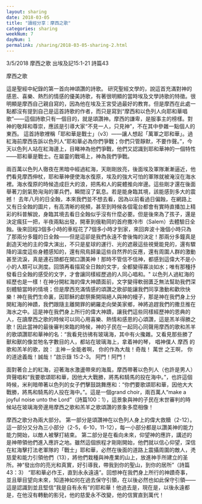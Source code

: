 ```yaml
---
layout: sharing
date: 2018-03-05
title: "讀經分享：摩西之歌"
categories: sharing
weekNum: 7
dayNum: 1
permalink: /sharing/2018-03-05-sharing-2.html
---
```


3/5/2018 摩西之歌
出埃及記15:1-21 詩篇43

摩西之歌

這是聖經中紀錄的第一首向神頌讚的詩歌。
研究聖經文學的，說這首充滿對神的感恩、喜樂、熱烈的情感的優美詩歌，有著很明顯的當時埃及文學詩歌的特徵。很明顯是摩西自己親自寫的，因為他在埃及王宮受過最好的教育。但是摩西在此處一點都沒有提到自己是這首詩歌的作者，而只是寫到“摩西和以色列人向耶和華唱歌”——這個詩歌只有一個目的，就是頌讚神。摩西的謙卑，是服事主的榜樣。對神的敬拜和尊崇，應該是引導大家“不見一人，只見神”，不在其中參雜一點個人的東西。
這首詩歌裡稱「耶和華是戰士」（v3）——讓人想起「萬軍之耶和華」。過紅海前摩西告訴以色列人“耶和華必為你們爭戰；你們只管靜默，不要作聲。”，今天以色列人站在紅海邊上，目睹神為他們爭戰，他們又認識到耶和華神的一個特性——耶和華是戰士。在屬靈的戰場上，神為我們爭戰。

兩百萬以色列人徹夜在黑暗中經過紅海，天剛剛放亮，後面埃及軍隊漸漸逼近，他們看見摩西伸杖，耶和華神便使海水復原，埃及的強大可怕的軍隊就被淹沒在海水裡。海水復原的時候造成巨大的浪，把馬和人的屍體推向岸邊。這些剛才還在後面舉著刀劍氣勢洶洶的軍兵們，瞬間沒了氣息。若是能身臨其境，該能感到多大的震撼！
去年八月的日全蝕，本來我們並不想去看，因為以前看過日偏蝕，在網路上又有日全蝕的圖片，有高清晰的視頻，甚至到時候各個電台都會有實時直播加上精彩的科普解說，身臨其境去看日全蝕似乎沒有什麼必要。但是後來為了孩子，還是決定瘋狂一把，半夜兩點出發，開車到俄勒岡的首府撒冷市（Salem）去體驗日全蝕。後來回程3個多小時的車程花了7個多小時才到家，來回奔波十幾個小時只為了那兩分多鐘的日全蝕——但是這卻是我們永遠不會後悔的決定！那兩分多鐘真是創造天地的主的偉大演出，不只是星球的運行、光的遮蔽這些視覺能見的，還有驟降的溫度這些身體感知的，還有飛鳥歸巢這些自然界的反應，還有周圍人群的激動甚至流淚，真是連石頭都在開口讚美神！那時不管信不信神，都感到這偉大不是小小的人類可以測度。回頭再看描寫全日蝕的文字，全都變得寡淡如水；唯有那種抒發看日全蝕的感受的文字，才會讓同樣經歷過的人同心唱和。"
以色列人過紅海的經歷也是一樣！在神分開紅海的偉大神蹟面前，文字變得軟弱匱乏無法幫助我們深刻體驗當時的情境；但是摩西充滿情感的頌讚之歌卻能讓我們同享激動和歡欣快樂！神在我們生命裏，因耶穌的獻祭撕開隔絕人與神的幔子，那是神在我們身上分開紅海的神蹟，我們跟隨主離開罪的網羅走向榮美家鄉，神將追趕我們的撒旦推在海水之中。這是神在我們身上所行的偉大神蹟，讓我們這些同樣經歷神的恩典的人，在讀摩西之歌的時候可以同心用喜樂、熱情和感恩的心頌讚，這是羔羊得勝之歌！因此當神的最後審判來臨的時候，神的子民在一起同心同聲用摩西的歌和羔羊的歌頌讚耶和華神的名：“我看見彷彿有玻璃海，其中有火攙雜。又看見那些勝了獸和獸的像並牠名字數目的人，都站在玻璃海上，拿着神的琴， 唱神僕人 摩西 的歌和羔羊的歌，說： 主神－全能者啊， 你的作為大哉！奇哉！ 萬世 之王啊， 你的道途義哉！誠哉！”啟示錄 15:2-3。 阿門！阿門！

面對著合上的紅海，迎著海水激盪帶來的海風，摩西帶著以色列人（也許是男人）齊聲唱和“我要歌頌耶和華，因他大大戰勝，將馬和騎馬的投在海中。”，也許這個時候，米利暗帶著以色列的女子們擊鼓跳舞應和：“你們要歌頌耶和華，因他大大戰勝，將馬和騎馬的人投在海中。”。這是一個grand choir，兩百萬人“make a joyful noise unto the Lord”（詩篇100：1），這景象與神的子民在末世審判的時候站在玻璃海旁邊用摩西之歌和羔羊之歌頌讚的景象多麼相像！

摩西之歌分為兩大部分。
第一部分是頌讚神在以色列人身上的偉大救贖（2-12）。這一部分又分為三小部分（2-5，6-10，11-12），每一小部分都是以讚美神的能力能力開始，以敵人被擊打結束。
第二部分是在看向未來，仰望神的應許，講述的是神帶領他們進入應許之地。雖然這個旅程才剛剛開始，他們就以信心仰望，深信在紅海擊打法老軍隊的「戰士」耶和華，必然在後面的道路上震攝周圍的敵人，凴慈愛和能力引領他們（13），將他們栽種與神產業的山上，放進神手所建立的圣所。神“發出你的亮光和真實，好引導我，帶我到你的聖山，到你的居所”（詩篇43：3）
“耶和華必作王，直到永永遠遠”。回想神在我們身上所行的神蹟奇事，並且舉目望向未來，知道神如何在過去保守引領，在以後必然也如此保守引領——這是認識到並且堅信“我是自有永有”的耶和華！他過去是，現在是，以後永遠都是，在他沒有轉動的影兒，他的慈愛永不改變，他的信實直到萬代！


